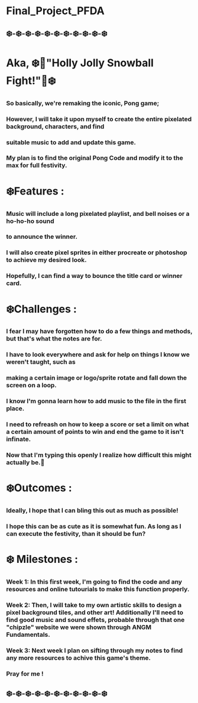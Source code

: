 # Final_Project_PFDA

## ❄️-❄️-❄️-❄️-❄️-❄️-❄️-❄️-❄️-❄️-❄️

# Aka, ❄️🎄"Holly Jolly Snowball Fight!"🎄❄️
###   So basically, we're remaking the iconic, Pong game;
###   However, I will take it upon myself to create the entire pixelated background, characters, and find
###   suitable music to add and update this game.
###   My plan is to find the original Pong Code and modify it to the max for full festivity.


# ❄️Features : 
###   Music will include a long pixelated playlist, and bell noises or a ho-ho-ho sound
###   to announce the winner. 
###   I will also create pixel sprites in either procreate or photoshop to achieve my desired look.
###   Hopefully, I can find a way to bounce the title card or winner card.

# ❄️Challenges :
### I fear I may have forgotten how to do a few things and methods, but that's what the notes are for.
### I have to look everywhere and ask for help on things I know we weren't taught, such as
### making a certain image or logo/sprite rotate and fall down the screen on a loop.
### I know I'm gonna learn how to add music to the file in the first place.
### I need to refreash on how to keep a score or set a limit on what a certain amount of points to win and end the game to it isn't infinate.
### Now that I'm typing this openly I realize how difficult this might actually be.🥲

# ❄️Outcomes :
### Ideally, I hope that I can bling this out as much as possible!
### I hope this can be as cute as it is somewhat fun. As long as I can execute the festivity, than it should be fun?

# ❄️ Milestones :
### Week 1: In this first week, I'm going to find the code and any resources and online tutourials to make this function properly.
### Week 2: Then, I will take to my own artistic skills to design a pixel background tiles, and other art! Additionally I'll need to find good music and sound effets, probable through that one "chipzle" website we were shown through ANGM Fundamentals.
### Week 3: Next week I plan on sifting through my notes to find any more resources to achive this game's theme.

### Pray for me !

## ❄️-❄️-❄️-❄️-❄️-❄️-❄️-❄️-❄️-❄️-❄️